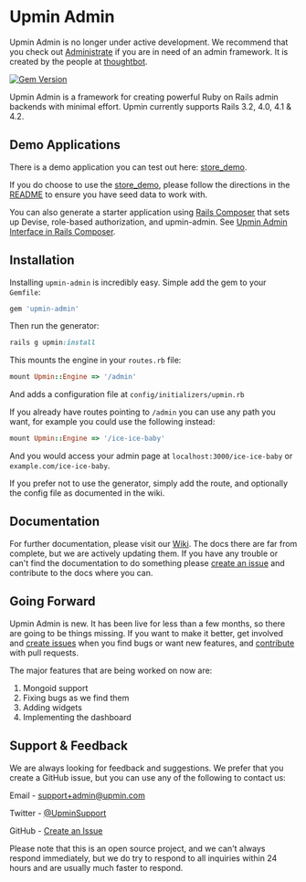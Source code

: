 # Upmin Admin

Upmin Admin is no longer under active development. We recommend that you check out [Administrate](https://github.com/thoughtbot/administrate) if you are in need of an admin framework. It is created by the people at [thoughtbot](https://thoughtbot.com/).

[![Gem Version](https://badge.fury.io/rb/upmin-admin.svg)](http://badge.fury.io/rb/upmin-admin)

Upmin Admin is a framework for creating powerful Ruby on Rails admin backends with minimal effort.
Upmin currently supports Rails 3.2, 4.0, 4.1 & 4.2.


## Demo Applications

There is a demo application you can test out here: [store_demo](https://github.com/upmin/store_demo).

If you do choose to use the [store_demo](https://github.com/upmin/store_demo), please follow the directions in the [README](https://github.com/upmin/store_demo/blob/master/README.md) to ensure you have seed data to work with.

You can also generate a starter application using [Rails Composer](http://www.railscomposer.com/) that sets up Devise, role-based authorization, and upmin-admin. See [Upmin Admin Interface in Rails Composer](http://blog.railsapps.org/post/97584175990/upmin-admin-interface-in-rails-composer).


## Installation

Installing `upmin-admin` is incredibly easy. Simple add the gem to your `Gemfile`:

```ruby
gem 'upmin-admin'
```

Then run the generator:

```ruby
rails g upmin:install
```

This mounts the engine in your `routes.rb` file:

```ruby
mount Upmin::Engine => '/admin'
```

And adds a configuration file at `config/initializers/upmin.rb`

If you already have routes pointing to `/admin` you can use any path you want, for example you could use the following instead:

```ruby
mount Upmin::Engine => '/ice-ice-baby'
```

And you would access your admin page at `localhost:3000/ice-ice-baby` or `example.com/ice-ice-baby`.

If you prefer not to use the generator, simply add the route, and optionally the config file as documented in the wiki.

## Documentation

For further documentation, please visit our [Wiki](https://github.com/upmin/upmin-admin-ruby/wiki). The docs there are far from complete, but we are actively updating them. If you have any trouble or can't find the documentation to do something please [create an issue](https://github.com/upmin/upmin-admin-ruby/issues) and contribute to the docs where you can.


## Going Forward

Upmin Admin is new. It has been live for less than a few months, so there are going to be things missing. If you want to make it better, get involved and [create issues](https://github.com/upmin/upmin-admin-ruby/issues) when you find bugs or want new features, and [contribute](https://github.com/upmin/upmin-admin-ruby/blob/master/CONTRIBUTING.md) with pull requests.

The major features that are being worked on now are:

1. Mongoid support
2. Fixing bugs as we find them
3. Adding widgets
4. Implementing the dashboard


## Support & Feedback

We are always looking for feedback and suggestions. We prefer that you create a GitHub issue, but you can use any of the following to contact us:

Email - [support+admin@upmin.com](support+admin@upmin.com)

Twitter - [@UpminSupport](https://twitter.com/upminsupport)

GitHub - [Create an Issue](https://github.com/upmin/upmin-admin-ruby/issues)

Please note that this is an open source project, and we can't always respond immediately, but we do try to respond to all inquiries within 24 hours and are usually much faster to respond.
